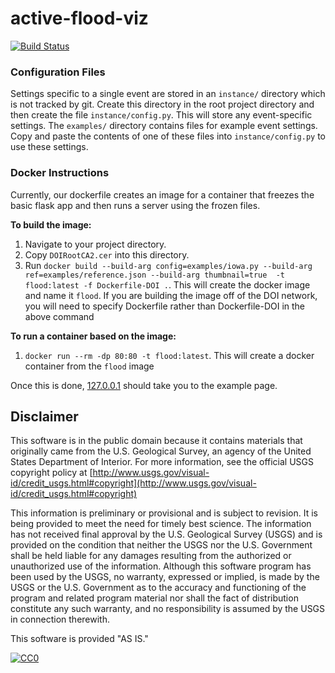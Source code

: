 # active-flood-viz
[![Build Status](https://travis-ci.org/USGS-VIZLAB/active-flood-viz.svg?branch=master)](https://travis-ci.org/USGS-VIZLAB/active-flood-viz)

### Configuration Files

Settings specific to a single event are stored in an `instance/` directory which is not tracked by git.
Create this directory in the root project directory and then create the file `instance/config.py`.
This will store any event-specific settings.
The `examples/` directory contains files for example event settings.
Copy and paste the contents of one of these files into `instance/config.py` to use these settings.

### Docker Instructions

Currently, our dockerfile creates an image for a container that freezes the basic flask app and then runs a server using
the frozen files. 

**To build the image:**
1. Navigate to your project directory.
1. Copy `DOIRootCA2.cer` into this directory.
1. Run `docker build --build-arg config=examples/iowa.py --build-arg ref=examples/reference.json --build-arg thumbnail=true  -t flood:latest -f Dockerfile-DOI .`. This will create the docker image and name it `flood`.
If you are building the image off of the DOI network, you will need to specify Dockerfile rather than Dockerfile-DOI in the above command

**To run a container based on the image:**
1. `docker run --rm -dp 80:80 -t flood:latest`. This will create a docker container from the `flood` image

Once this is done, [127.0.0.1](http://127.0.0.1) should take you to the example page.

## Disclaimer

This software is in the public domain because it contains materials that originally came from the U.S. Geological Survey, an agency of the United States Department of Interior. For more information, see the official USGS copyright policy at [http://www.usgs.gov/visual-id/credit_usgs.html#copyright](http://www.usgs.gov/visual-id/credit_usgs.html#copyright)

This information is preliminary or provisional and is subject to revision. It is being provided to meet the need for timely best science. The information has not received final approval by the U.S. Geological Survey (USGS) and is provided on the condition that neither the USGS nor the U.S. Government shall be held liable for any damages resulting from the authorized or unauthorized use of the information. Although this software program has been used by the USGS, no warranty, expressed or implied, is made by the USGS or the U.S. Government as to the accuracy and functioning of the program and related program material nor shall the fact of distribution constitute any such warranty, and no responsibility is assumed by the USGS in connection therewith.

This software is provided "AS IS."


[
  ![CC0](http://i.creativecommons.org/p/zero/1.0/88x31.png)
](http://creativecommons.org/publicdomain/zero/1.0/)

